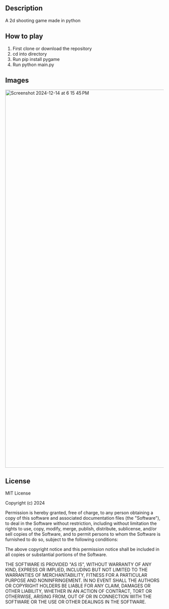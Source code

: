 ## Description
A 2d shooting game made in python 

## How to play

1. First clone or download the repository
2. cd into directory
3. Run pip install pygame
4. Run python main.py

## Images
<img width="1200" alt="Screenshot 2024-12-14 at 6 15 45 PM" src="https://github.com/user-attachments/assets/125eee8f-c2df-4414-bf6e-993cb301093e" />



## License

MIT License

Copyright (c) 2024

Permission is hereby granted, free of charge, to any person obtaining a copy
of this software and associated documentation files (the "Software"), to deal
in the Software without restriction, including without limitation the rights
to use, copy, modify, merge, publish, distribute, sublicense, and/or sell
copies of the Software, and to permit persons to whom the Software is
furnished to do so, subject to the following conditions:

The above copyright notice and this permission notice shall be included in all
copies or substantial portions of the Software.

THE SOFTWARE IS PROVIDED "AS IS", WITHOUT WARRANTY OF ANY KIND, EXPRESS OR
IMPLIED, INCLUDING BUT NOT LIMITED TO THE WARRANTIES OF MERCHANTABILITY,
FITNESS FOR A PARTICULAR PURPOSE AND NONINFRINGEMENT. IN NO EVENT SHALL THE
AUTHORS OR COPYRIGHT HOLDERS BE LIABLE FOR ANY CLAIM, DAMAGES OR OTHER
LIABILITY, WHETHER IN AN ACTION OF CONTRACT, TORT OR OTHERWISE, ARISING FROM,
OUT OF OR IN CONNECTION WITH THE SOFTWARE OR THE USE OR OTHER DEALINGS IN THE
SOFTWARE.
